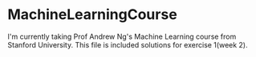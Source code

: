 # MachineLearningCourse

I'm currently taking Prof Andrew Ng's Machine Learning course from Stanford University. This file is included solutions for exercise 1(week 2).
